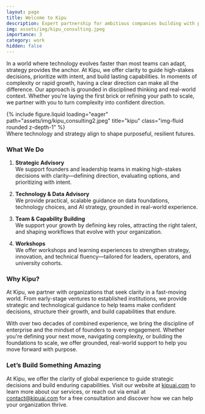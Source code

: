 ```yaml
---
layout: page
title: Welcome to Kipu
description: Expert partnership for ambitious companies building with purpose
img: assets/img/kipu_consulting.jpeg
importance: 3
category: work
hidden: false
---
```


In a world where technology evolves faster than most teams can adapt, strategy provides the anchor. At Kipu, we offer clarity to guide high-stakes decisions, prioritize with intent, and build lasting capabilities. In moments of complexity or rapid growth, having a clear direction can make all the difference. Our approach is grounded in disciplined thinking and real-world context. Whether you're laying the first brick or refining your path to scale, we partner with you to turn complexity into confident direction.

<div class="row">
    <div class="col-sm mt-3 mt-md-0">
        {% include figure.liquid loading="eager" path="assets/img/kipu_consulting2.jpeg" title="kipu" class="img-fluid rounded z-depth-1" %}
    </div>
</div>
<div class="caption">
    Where technology and strategy align to shape purposeful, resilient futures.
</div>

### What We Do

1. **Strategic Advisory**  
   We support founders and leadership teams in making high-stakes decisions with clarity—defining direction, evaluating options, and prioritizing with intent.

2. **Technology & Data Advisory**  
   We provide practical, scalable guidance on data foundations, technology choices, and AI strategy, grounded in real-world experience.

3. **Team & Capability Building**  
   We support your growth by defining key roles, attracting the right talent, and shaping workflows that evolve with your organization.

4. **Workshops**  
   We offer workshops and learning experiences to strengthen strategy, innovation, and technical fluency—tailored for leaders, operators, and university cohorts.

### Why Kipu?

At Kipu, we partner with organizations that seek clarity in a fast-moving world. From early-stage ventures to established institutions, we provide strategic and technological guidance to help teams make confident decisions, structure their growth, and build capabilities that endure.

With over two decades of combined experience, we bring the discipline of enterprise and the mindset of founders to every engagement. Whether you're defining your next move, navigating complexity, or building the foundations to scale, we offer grounded, real-world support to help you move forward with purpose.

### Let’s Build Something Amazing

At Kipu, we offer the clarity of global experience to guide strategic decisions and build enduring capabilities. Visit our website at [kipuai.com](http://kipuai.com) to learn more about our services, or reach out via email at [contact@kipuai.com](mailto:contact@kipuai.com) for a free consultation and discover how we can help your organization thrive.
